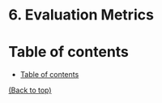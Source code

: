 # 6. Evaluation Metrics

# Table of contents
- [Table of contents](#table-of-contents)

[(Back to top)](#table-of-contents)
